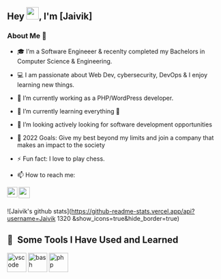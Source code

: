 ## Hey <img src="https://github.com/TheDudeThatCode/TheDudeThatCode/blob/master/Assets/Hi.gif" width="29px" height="29px">, I'm [Jaivik]


### About Me 🚀
- 🎓 I’m a Software Engineeer & recenlty completed my Bachelors in Computer Science & Engineering. 
- 💻 I am passionate about Web Dev, cybersecurity, DevOps & I enjoy learning new things. 
- 🔭 I’m currently working as a PHP/WordPress developer.
- 🌱 I’m currently learning everything 🤣
- 👯 I’m looking actively looking for software development opportunities
- 🥅 2022 Goals: Give my best beyond my limits and join a company that makes an impact to the society
- ⚡ Fun fact: I love to play chess.

- 📫 How to reach me:

<a href="https://www.linkedin.com/in/jaivik-parekh-23a3bb185/">
  <img align="left" width="24px" src="https://cdn.jsdelivr.net/npm/simple-icons@v3/icons/linkedin.svg"  />
</a>
<a href="https://sites.google.com/view/jaivikparekhportfolio/home>
  <img align="left" width="26px" src="JP.png" />
</a>
<a href="mailto:jaivikparekh1320@gmail.com">
  <img align="left" width="26px" src="https://cdn.jsdelivr.net/npm/simple-icons@v3/icons/gmail.svg" />
</a>

</br></br>

![Jaivik's github stats](https://github-readme-stats.vercel.app/api?username=Jaivik 1320 &show_icons=true&hide_border=true)

<h2> 🚀 &nbsp;Some Tools I Have Used and Learned</h2>
<p align="left">
<img src="https://cdn.jsdelivr.net/gh/devicons/devicon/icons/vscode/vscode-original.svg" alt="vscode" width="45" height="45"/>
<img src="https://cdn.jsdelivr.net/gh/devicons/devicon/icons/bash/bash-original.svg" alt="bash" width="45" height="45"/>
<img src="https://cdn.jsdelivr.net/gh/devicons/devicon/icons/php/php-original.svg" alt="php" width="45" height="45"/>
    

</p>


